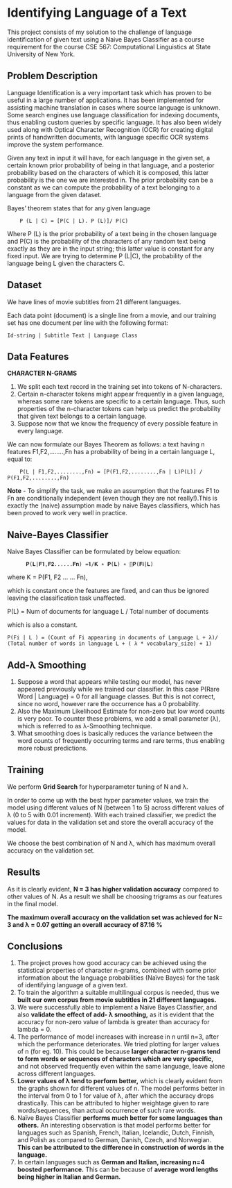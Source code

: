 # Identifying Language of a Text

This project consists of my solution to the challenge of language identification of given text using a Naive Bayes Classifier as a course requirement for the course CSE 567: Computational Linguistics at State University of New York.

## Problem Description

Language Identification is a very important task which has proven to be useful in a large number of applications. It has been implemented for assisting machine translation in cases where source language is unknown. Some search engines use language classification for indexing documents, thus enabling custom queries by specific language. It has also been widely used along with Optical Character Recognition (OCR) for creating digital prints of handwritten documents, with language specific OCR systems improve the system performance.

Given any text in input it will have, for each language in the given set, a certain known prior probability of being in that language, and a posterior probability based on the characters of which it is composed, this latter probability is the one we are interested in. The prior probability can be a constant as we can compute the probability of a text belonging to a language from the given dataset.

Bayes’ theorem states that for any given language
```
    P (L | C) = [P(C | L). P (L)]/ P(C)
```
Where P (L) is the prior probability of a text being in the chosen language and P(C) is the probability of the characters of any random text being exactly as they are in the input string; this latter value is constant for any fixed input.
We are trying to determine P (L|C), the probability of the language being L given the characters C.

## Dataset

We have lines of movie subtitles from 21 different languages. 

Each data point (document) is a single line from a movie, and our training set has one document per line with the following format:
```
Id-string | Subtitle Text | Language Class
```

## Data Features

**CHARACTER N-GRAMS**
  1. We split each text record in the training set into tokens of N-characters.
  2. Certain n-character tokens might appear frequently in a given language, whereas some rare tokens are specific to a certain language. Thus, such properties of the n-character tokens can help us predict the probability that given text belongs to a certain language.
  3. Suppose now that we know the frequency of every possible feature in every language. 
  
  We can now formulate our Bayes Theorem as follows: a text having n features F1,F2,........,Fn has a probability of being in a certain language L, equal to:
```
    P(L | F1,F2,........,Fn) = [P(F1,F2,........,Fn | L)P(L)] / P(F1,F2,........,Fn)
```

**Note** - To simplify the task, we make an assumption that the features F1 to Fn are conditionally independent (even though they are not really!).This is exactly the (naive) assumption made by naive Bayes classifiers, which has been proved to work very well in practice.

## Naive-Bayes Classifier

Naive Bayes Classifier can be formulated by below equation:
```
      𝐏(𝐋|𝐅𝟏,𝐅𝟐......𝐅𝐧) =𝟏/𝐊 ∗ 𝐏(𝐋) ∗ ∏𝐏(𝐅𝐢|𝐋)
```
where K = P(F1, F2 ... ... Fn), 

which is constant once the features are fixed, and can thus be ignored leaving the classification task unaffected.

P(L) = Num of documents for language L / Total number of documents

which is also a constant.
```
P(Fi | L ) = (Count of Fi appearing in documents of Language L + λ)/ (Total number of words in language L + ( λ * vocabulary_size) + 1)
```

## Add-λ Smoothing

  1. Suppose a word that appears while testing our model, has never appeared previously while we trained our classifier. In this case P(Rare Word | Language) = 0 for all language classes. But this is not correct, since no word, however rare the occurrence has a 0 probability.
  2. Also the Maximum Likelihood Estimate for non-zero but low word counts is very poor. To counter these problems, we add a small parameter (λ), which is referred to as λ-Smoothing technique.
  3. What smoothing does is basically reduces the variance between the word counts of frequently occurring terms and rare terms, thus enabling more robust predictions.
  
## Training

We perform **Grid Search** for hyperparameter tuning of N and λ.

In order to come up with the best hyper parameter values, we train the model using different values of N (between 1 to 5) across different values of λ (0 to 5 with 0.01 increment). With each trained classifier, we predict the values for data in the validation set and store the overall accuracy of the model.

We choose the best combination of N and λ, which has maximum overall accuracy on the validation set.

## Results

As it is clearly evident, **N = 3 has higher validation accuracy** compared to other values of N. As a result we shall be choosing trigrams as our features in the final model.

**The maximum overall accuracy on the validation set was achieved for N= 3 and λ = 0.07 getting an overall accuracy of 87.16 %**


## Conclusions

   1. The project proves how good accuracy can be achieved using the statistical properties of character n-grams, combined with some prior information about the language probabilities (Naïve Bayes) for the task of identifying language of a given text. 
   2. To train the algorithm a suitable multilingual corpus is needed, thus we **built our own corpus from movie subtitles in 21 different languages.** 
   3. We were successfully able to implement a Naïve Bayes Classifier, and also **validate the effect of add- λ smoothing,** as it is evident that the accuracy for non-zero value of lambda is greater than accuracy for lambda = 0.
   4. The performance of model increases with increase in n until n=3, after which the performance deteriorates. We tried plotting for larger values of n (for eg. 10). This could be because **larger character n-grams tend to form words or sequences of characters which are very specific,** and not observed frequently even within the same language, leave alone across different languages.
   5. **Lower values of λ tend to perform better,** which is clearly evident from the graphs shown for different values of n. The model performs better in the interval from 0 to 1 for value of λ, after which the accuracy drops drastically. This can be attributed to higher weightage given to rare words/sequences, than actual occurrence of such rare words.
   6. Naïve Bayes Classifier **performs much better for some languages than others.** An interesting observation is that model performs better for languages such as Spanish, French, Italian, Icelandic, Dutch, Finnish, and Polish as compared to German, Danish, Czech, and Norwegian. **This can be attributed to the difference in construction of words in the language.**
   7. In certain languages such as **German and Italian, increasing n=4 boosted performance.** This can be because of **average word lengths being higher in Italian and German.**
